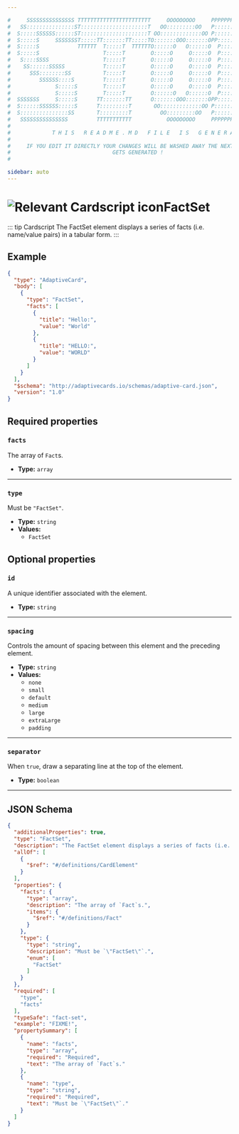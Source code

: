 ```yaml
---

#     SSSSSSSSSSSSSSS TTTTTTTTTTTTTTTTTTTTTTT     OOOOOOOOO     PPPPPPPPPPPPPPPPP    !!!  
#   SS:::::::::::::::ST:::::::::::::::::::::T   OO:::::::::OO   P::::::::::::::::P  !!:!! 
#  S:::::SSSSSS::::::ST:::::::::::::::::::::T OO:::::::::::::OO P::::::PPPPPP:::::P !:::! 
#  S:::::S     SSSSSSST:::::TT:::::::TT:::::TO:::::::OOO:::::::OPP:::::P     P:::::P!:::! 
#  S:::::S            TTTTTT  T:::::T  TTTTTTO::::::O   O::::::O  P::::P     P:::::P!:::! 
#  S:::::S                    T:::::T        O:::::O     O:::::O  P::::P     P:::::P!:::! 
#   S::::SSSS                 T:::::T        O:::::O     O:::::O  P::::PPPPPP:::::P !:::! 
#    SS::::::SSSSS            T:::::T        O:::::O     O:::::O  P:::::::::::::PP  !:::! 
#      SSS::::::::SS          T:::::T        O:::::O     O:::::O  P::::PPPPPPPPP    !:::! 
#         SSSSSS::::S         T:::::T        O:::::O     O:::::O  P::::P            !:::! 
#              S:::::S        T:::::T        O:::::O     O:::::O  P::::P            !!:!! 
#              S:::::S        T:::::T        O::::::O   O::::::O  P::::P             !!!   
#  SSSSSSS     S:::::S      TT:::::::TT      O:::::::OOO:::::::OPP::::::PP                 
#  S::::::SSSSSS:::::S      T:::::::::T       OO:::::::::::::OO P::::::::P           !!!  
#  S:::::::::::::::SS       T:::::::::T         OO:::::::::OO   P::::::::P          !!:!! 
#   SSSSSSSSSSSSSSS         TTTTTTTTTTT           OOOOOOOOO     PPPPPPPPPP           !!!  
#                                                                                          
#             T H I S   R E A D M E . M D   F I L E   I S   G E N E R A T E D !           
#                                                                                         
#     IF YOU EDIT IT DIRECTLY YOUR CHANGES WILL BE WASHED AWAY THE NEXT TIME THIS FILE  
#                                GETS GENERATED !
#                                                                                         

sidebar: auto
---
```


# <img class="header-prefix-icon" :src="$withBase('/cardscript-assets/icons/24dp/fact-set.svg')" alt="Relevant Cardscript icon">FactSet

::: tip Cardscript
The FactSet element displays a series of facts (i.e. name/value pairs) in a tabular form.
:::

## Example

``` json
{
  "type": "AdaptiveCard",
  "body": [
    {
      "type": "FactSet",
      "facts": [
        {
          "title": "Hello:",
          "value": "World"
        },
        {
          "title": "HELLO:",
          "value": "WORLD"
        }
      ]
    }
  ],
  "$schema": "http://adaptivecards.io/schemas/adaptive-card.json",
  "version": "1.0"
}
```

## Required properties

### `facts`

The array of `Fact`s.

* **Type:** `array`

----

### `type`

Must be `"FactSet"`.

* **Type:** `string`
* **Values:**
  * `FactSet`

## Optional properties

### `id`

A unique identifier associated with the element.

* **Type:** `string`

----

### `spacing`

Controls the amount of spacing between this element and the preceding element.

* **Type:** `string`
* **Values:**
  * `none`
  * `small`
  * `default`
  * `medium`
  * `large`
  * `extraLarge`
  * `padding`

----

### `separator`

When `true`, draw a separating line at the top of the element.

* **Type:** `boolean`



<hr>

## JSON Schema

``` json
{
  "additionalProperties": true,
  "type": "FactSet",
  "description": "The FactSet element displays a series of facts (i.e. name/value pairs) in a tabular form.",
  "allOf": [
    {
      "$ref": "#/definitions/CardElement"
    }
  ],
  "properties": {
    "facts": {
      "type": "array",
      "description": "The array of `Fact`s.",
      "items": {
        "$ref": "#/definitions/Fact"
      }
    },
    "type": {
      "type": "string",
      "description": "Must be `\"FactSet\"`.",
      "enum": [
        "FactSet"
      ]
    }
  },
  "required": [
    "type",
    "facts"
  ],
  "typeSafe": "fact-set",
  "example": "FIXME!",
  "propertySummary": [
    {
      "name": "facts",
      "type": "array",
      "required": "Required",
      "text": "The array of `Fact`s."
    },
    {
      "name": "type",
      "type": "string",
      "required": "Required",
      "text": "Must be `\"FactSet\"`."
    }
  ]
}
```
